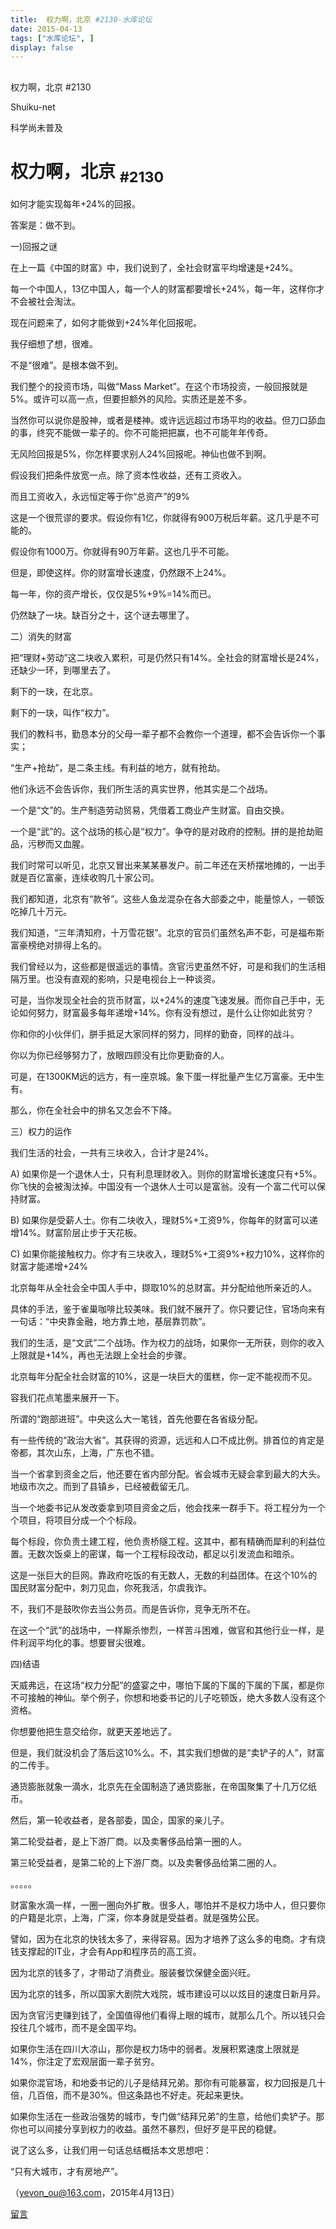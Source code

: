 ```yaml
---
title:  权力啊，北京 #2130-水库论坛
date: 2015-04-13
tags: ["水库论坛", ]
display: false
---
```



## 



权力啊，北京 #2130




Shuiku-net




科学尚未普及


# 权力啊，北京 <sub>#2130</sub>

 

如何才能实现每年+24%的回报。

答案是：做不到。

 

 

一)回报之谜

 

在上一篇《中国的财富》中，我们说到了，全社会财富平均增速是+24%。

每一个中国人，13亿中国人，每一个人的财富都要增长+24%，每一年，这样你才不会被社会淘汰。

现在问题来了，如何才能做到+24%年化回报呢。

 

我仔细想了想，很难。

不是“很难”。是根本做不到。

 

我们整个的投资市场，叫做“Mass Market”。在这个市场投资，一般回报就是5%。或许可以高一点，但要担额外的风险。实质还是差不多。

当然你可以说你是股神，或者是楼神。或许远远超过市场平均的收益。但刀口舔血的事，终究不能做一辈子的。你不可能把把赢，也不可能年年传奇。

无风险回报是5%，你怎样要求别人24%回报呢。神仙也做不到啊。

 

 

假设我们把条件放宽一点。除了资本性收益，还有工资收入。

而且工资收入，永远恒定等于你“总资产”的9%

这是一个很荒谬的要求。假设你有1亿，你就得有900万税后年薪。这几乎是不可能的。

假设你有1000万。你就得有90万年薪。这也几乎不可能。

 

但是，即使这样。你的财富增长速度，仍然跟不上24%。

每一年，你的资产增长，仅仅是5%+9%=14%而已。

仍然缺了一块。缺百分之十，这个谜去哪里了。

 

 

二）消失的财富

 

把“理财+劳动”这二块收入累积，可是仍然只有14%。全社会的财富增长是24%，还缺少一环，到哪里去了。

 

剩下的一玦，在北京。

剩下的一玦，叫作“权力”。

 

 

我们的教科书，勤恳本分的父母一辈子都不会教你一个道理，都不会告诉你一个事实；

“生产+抢劫”，是二条主线。有利益的地方，就有抢劫。

 

他们永远不会告诉你，我们所生活的真实世界，他其实是二个战场。

一个是“文”的。生产制造劳动贸易，凭借着工商业产生财富。自由交换。

一个是“武”的。这个战场的核心是“权力”。争夺的是对政府的控制。拼的是抢劫赃品，污秽而又血腥。

 

 

我们时常可以听见，北京又冒出来某某暴发户。前二年还在天桥摆地摊的，一出手就是百亿富豪，连续收购几十家公司。

我们都知道，北京有“款爷”。这些人鱼龙混杂在各大部委之中，能量惊人，一顿饭吃掉几十万元。

我们知道，“三年清知府，十万雪花银”。北京的官员们虽然名声不彰，可是福布斯富豪榜绝对排得上名的。

 

 

我们曾经以为，这些都是很遥远的事情。贪官污吏虽然不好，可是和我们的生活相隔万里。也没有直观的影响，只是电视台上一种谈资。

可是，当你发现全社会的货币财富，以+24%的速度飞速发展。而你自己手中，无论如何努力，财富最多每年递增+14%。你有没有想过，是什么让你如此贫穷？

 

你和你的小伙伴们，胼手抵足大家同样的努力，同样的勤奋，同样的战斗。

你以为你已经够努力了，放眼四顾没有比你更勤奋的人。

可是，在1300KM远的远方，有一座京城。象下蛋一样批量产生亿万富豪。无中生有。

那么，你在全社会中的排名又怎会不下降。

 

 

 

三）权力的运作

 

我们生活的社会，一共有三块收入，合计才是24%。

 

A) 如果你是一个退休人士，只有利息理财收入。则你的财富增长速度只有+5%。你飞快的会被淘汰掉。中国没有一个退休人士可以是富翁。没有一个富二代可以保持财富。

B) 如果你是受薪人士。你有二块收入，理财5%+工资9%，你每年的财富可以递增14%。财富阶层止步于天花板。

C) 如果你能接触权力。你才有三块收入，理财5%+工资9%+权力10%，这样你的财富才能递增+24%

 

北京每年从全社会全中国人手中，撷取10%的总财富。并分配给他所亲近的人。

具体的手法，鉴于雀巢咖啡比较美味。我们就不展开了。你只要记住，官场向来有一句话：“中央靠金融，地方靠土地，基层靠罚款”。

 

我们的生活，是“文武”二个战场。作为权力的战场，如果你一无所获，则你的收入上限就是+14%，再也无法跟上全社会的步骤。

北京每年分配全社会财富的10%，这是一块巨大的蛋糕，你一定不能视而不见。

容我们花点笔墨来展开一下。

 

 

所谓的“跑部进班”。中央这么大一笔钱，首先他要在各省级分配。

有一些传统的“政治大省”。其获得的资源，远远和人口不成比例。排首位的肯定是帝都，其次山东，上海，广东也不错。

当一个省拿到资金之后，他还要在省内部分配。省会城市无疑会拿到最大的大头。地级市次之。而到了县镇乡，已经被截留无几。

 

当一个地委书记从发改委拿到项目资金之后，他会找来一群手下。将工程分为一个个项目，将项目分成一个个标段。

每个标段，你负责土建工程，他负责桥隧工程。这其中，都有精确而犀利的利益位置。无数次饭桌上的密谋，每一个工程标段改动，都足以引发流血和暗杀。

 

这是一张巨大的巨网。靠政府吃饭的有无数人，无数的利益团体。在这个10%的国民财富分配中，刺刀见血，你死我活，尔虞我诈。

 

不，我们不是鼓吹你去当公务员。而是告诉你，竞争无所不在。

在这一个“武”的战场中，一样厮杀惨烈，一样苦斗困难，做官和其他行业一样，是件利润平均化的事。想要冒尖很难。

 

 

 

四)结语

 

天威弗远，在这场“权力分配”的盛宴之中，哪怕下属的下属的下属的下属，都是你不可接触的神仙。举个例子，你想和地委书记的儿子吃顿饭，绝大多数人没有这个资格。

你想要他把生意交给你，就更天差地远了。

 

 

但是，我们就没机会了落后这10%么。不，其实我们想做的是“卖铲子的人”，财富的二传手。

通货膨胀就象一滴水，北京先在全国制造了通货膨胀，在帝国聚集了十几万亿纸币。

然后，第一轮收益者，是各部委，国企，国家的亲儿子。

第二轮受益者，是上下游厂商。以及卖奢侈品给第一圈的人。 

第三轮受益者，是第二轮的上下游厂商。以及卖奢侈品给第二圈的人。

。。。。。

 

 

财富象水滴一样，一圈一圈向外扩散。很多人，哪怕并不是权力场中人，但只要你的户籍是北京，上海，广深，你本身就是受益者。就是强势公民。

 

譬如，因为在北京的快钱太多了，来得容易。因为才培养了这么多的电商。才有烧钱支撑起的IT业，才会有App和程序员的高工资。

因为北京的钱多了，才带动了消费业。服装餐饮保健全面兴旺。

因为北京的钱多，所以国家大剧院大戏院，城市建设可以以炫目的速度日新月异。

因为贪官污吏赚到钱了，全国值得他们看得上眼的城市，就那么几个。所以钱只会投往几个城市，而不是全国平均。

 

如果你生活在四川大凉山，那你是权力场中的弱者。发展积累速度上限就是14%，你注定了宏观层面一辈子贫穷。

如果你混官场，和地委书记的儿子是结拜兄弟。那你有可能暴富，权力回报是几十倍，几百倍，而不是30%。但这条路也不好走。死起来更快。

如果你生活在一些政治强势的城市，专门做“结拜兄弟”的生意，给他们卖铲子。那你也可以间接分享到权力的收益。虽然不暴烈，但好歹是平民的稳健。

 

说了这么多，让我们用一句话总结概括本文思想吧：

“只有大城市，才有房地产”。

 

 

（yevon_ou@163.com，2015年4月13日）











[留言](javascript:;)